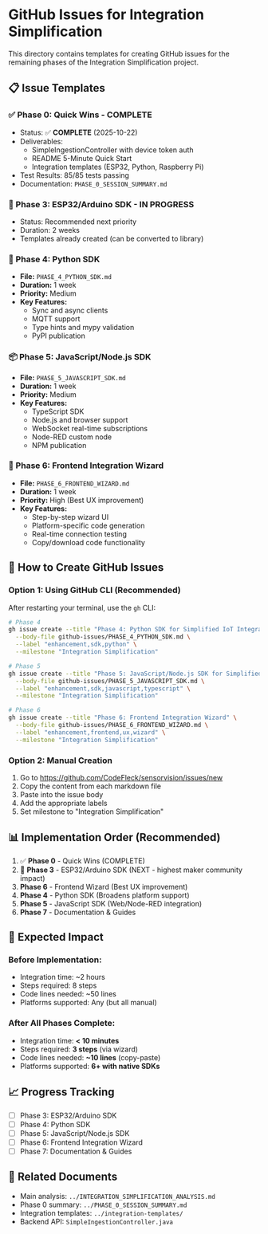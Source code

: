 # GitHub Issues for Integration Simplification

This directory contains templates for creating GitHub issues for the remaining phases of the Integration Simplification project.

## 📋 Issue Templates

### ✅ Phase 0: Quick Wins - COMPLETE
- Status: ✅ **COMPLETE** (2025-10-22)
- Deliverables:
  - SimpleIngestionController with device token auth
  - README 5-Minute Quick Start
  - Integration templates (ESP32, Python, Raspberry Pi)
- Test Results: 85/85 tests passing
- Documentation: `PHASE_0_SESSION_SUMMARY.md`

### 🔄 Phase 3: ESP32/Arduino SDK - IN PROGRESS
- Status: Recommended next priority
- Duration: 2 weeks
- Templates already created (can be converted to library)

### 🐍 Phase 4: Python SDK
- **File:** `PHASE_4_PYTHON_SDK.md`
- **Duration:** 1 week
- **Priority:** Medium
- **Key Features:**
  - Sync and async clients
  - MQTT support
  - Type hints and mypy validation
  - PyPI publication

### 📦 Phase 5: JavaScript/Node.js SDK
- **File:** `PHASE_5_JAVASCRIPT_SDK.md`
- **Duration:** 1 week
- **Priority:** Medium
- **Key Features:**
  - TypeScript SDK
  - Node.js and browser support
  - WebSocket real-time subscriptions
  - Node-RED custom node
  - NPM publication

### 🎨 Phase 6: Frontend Integration Wizard
- **File:** `PHASE_6_FRONTEND_WIZARD.md`
- **Duration:** 1 week
- **Priority:** High (Best UX improvement)
- **Key Features:**
  - Step-by-step wizard UI
  - Platform-specific code generation
  - Real-time connection testing
  - Copy/download code functionality

## 🚀 How to Create GitHub Issues

### Option 1: Using GitHub CLI (Recommended)

After restarting your terminal, use the `gh` CLI:

```bash
# Phase 4
gh issue create --title "Phase 4: Python SDK for Simplified IoT Integration" \
  --body-file github-issues/PHASE_4_PYTHON_SDK.md \
  --label "enhancement,sdk,python" \
  --milestone "Integration Simplification"

# Phase 5
gh issue create --title "Phase 5: JavaScript/Node.js SDK for Simplified IoT Integration" \
  --body-file github-issues/PHASE_5_JAVASCRIPT_SDK.md \
  --label "enhancement,sdk,javascript,typescript" \
  --milestone "Integration Simplification"

# Phase 6
gh issue create --title "Phase 6: Frontend Integration Wizard" \
  --body-file github-issues/PHASE_6_FRONTEND_WIZARD.md \
  --label "enhancement,frontend,ux,wizard" \
  --milestone "Integration Simplification"
```

### Option 2: Manual Creation

1. Go to https://github.com/CodeFleck/sensorvision/issues/new
2. Copy the content from each markdown file
3. Paste into the issue body
4. Add the appropriate labels
5. Set milestone to "Integration Simplification"

## 📊 Implementation Order (Recommended)

1. ✅ **Phase 0** - Quick Wins (COMPLETE)
2. 🔄 **Phase 3** - ESP32/Arduino SDK (NEXT - highest maker community impact)
3. **Phase 6** - Frontend Wizard (Best UX improvement)
4. **Phase 4** - Python SDK (Broadens platform support)
5. **Phase 5** - JavaScript SDK (Web/Node-RED integration)
6. **Phase 7** - Documentation & Guides

## 🎯 Expected Impact

### Before Implementation:
- Integration time: ~2 hours
- Steps required: 8 steps
- Code lines needed: ~50 lines
- Platforms supported: Any (but all manual)

### After All Phases Complete:
- Integration time: **< 10 minutes**
- Steps required: **3 steps** (via wizard)
- Code lines needed: **~10 lines** (copy-paste)
- Platforms supported: **6+ with native SDKs**

## 📈 Progress Tracking

- [ ] Phase 3: ESP32/Arduino SDK
- [ ] Phase 4: Python SDK
- [ ] Phase 5: JavaScript/Node.js SDK
- [ ] Phase 6: Frontend Integration Wizard
- [ ] Phase 7: Documentation & Guides

## 🔗 Related Documents

- Main analysis: `../INTEGRATION_SIMPLIFICATION_ANALYSIS.md`
- Phase 0 summary: `../PHASE_0_SESSION_SUMMARY.md`
- Integration templates: `../integration-templates/`
- Backend API: `SimpleIngestionController.java`
